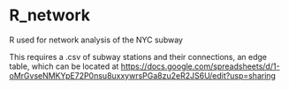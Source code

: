# R_network
R used for network analysis of the NYC subway

This requires a .csv of subway stations and their connections, an edge table, which can be located at https://docs.google.com/spreadsheets/d/1-oMrGvseNMKYpE72P0nsu8uxxywrsPGa8zu2eR2JS6U/edit?usp=sharing 
